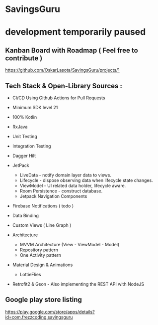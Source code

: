# SavingsGuru

# development temporarily paused

## Kanban Board with Roadmap ( Feel free to contribute ) 

https://github.com/OskarLasota/SavingsGuru/projects/1

##

## Tech Stack & Open-Library Sources : 
+ CI/CD Using Github Actions for Pull Requests
+ Minimum SDK level 21
+ 100% Kotlin  
+ RxJava
+ Unit Testing
+ Integration Testing
+ Dagger Hilt
+ JetPack
   + LiveData - notify domain layer data to views.
   + Lifecycle - dispose observing data when lifecycle state changes.
   + ViewModel - UI related data holder, lifecycle aware.
   + Room Persistence - construct database.
   + Jetpack Navigation Components
+ Firebase Notifications ( todo )
+ Data Binding
+ Custom Views ( Line Graph ) 
+ Architecture
   + MVVM Architecture (View - ViewModel - Model)
   + Repository pattern
   + One Activity pattern

+ Material Design & Animations
   + LottieFlies
  
+ Retrofit2 & Gson - Also implementing the REST API with NodeJS


## Google play store listing

https://play.google.com/store/apps/details?id=com.frezzcoding.savingsguru
